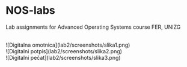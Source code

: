 # NOS-labs
Lab assignments for Advanced Operating Systems course FER, UNIZG




<br>
![Digitalna omotnica](lab2/screenshots/slika1.png)
<br>
![Digitalni potpis](lab2/screenshots/slika2.png)
<br>
![Digitalni pečat](lab2/screenshots/slika3.png)
